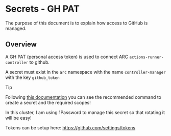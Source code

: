 # Secrets - GH PAT

The purpose of this document is to explain how access to GitHub is managed.

## Overview

A GH PAT (personal access token) is used to connect ARC `actions-runner-controller` to github.

A secret must exist in the `arc` namespace with the name `controller-manager` with the key `github_token`

>[!TIP]
> Following [this documentation](https://github.com/actions/actions-runner-controller/blob/master/docs/authenticating-to-the-github-api.md#deploying-using-pat-authentication) you can see the recommended command to create a secret and the required scopes!

In this cluster, I am using 1Password to manage this secret so that rotating it will be easy!

Tokens can be setup here: https://github.com/settings/tokens